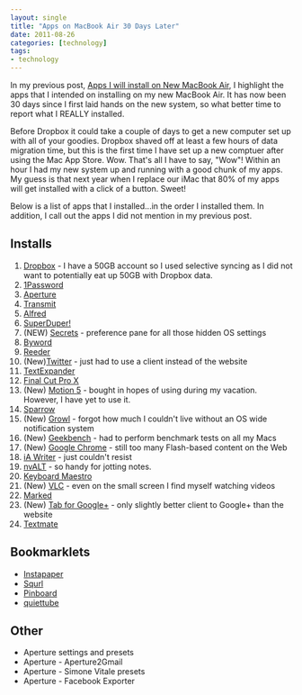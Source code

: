 ```yaml
---
layout: single
title: "Apps on MacBook Air 30 Days Later"
date: 2011-08-26
categories: [technology]
tags:
- technology
---
```


In my previous post, [Apps I will install on New MacBook Air][air-apps], I highlight the apps that I intended on installing on my new MacBook Air. It has now been 30 days since I first laid hands on the new system, so what better time to report what I REALLY installed.

Before Dropbox it could take a couple of days to get a new computer set up with all of your goodies. Dropbox shaved off at least a few hours of data migration time, but this is the first time I have set up a new comptuer after using the Mac App Store. Wow. That's all I have to say, "Wow"! Within an hour I had my new system up and running with a good chunk of my apps. My guess is that next year when I replace our iMac that 80% of my apps will get installed with a click of a button. Sweet!

Below is a list of apps that I installed...in the order I installed them. In addition, I call out the apps I did not mention in my previous post.

## Installs

1. [Dropbox][] - I have a 50GB account so I used selective syncing as I did not want to potentially eat up 50GB with Dropbox data.
2. [1Password][]
3. [Aperture][]
4. [Transmit][]
5. [Alfred][]
6. [SuperDuper!][]
7. (NEW) [Secrets][] - preference pane for all those hidden OS settings
8. [Byword][]
9. [Reeder][]
10. (New)[Twitter][] - just had to use a client instead of the website
11. [TextExpander][]
12. [Final Cut Pro X][fcp]
13. (New) [Motion 5][motion] - bought in hopes of using during my vacation. However, I have yet to use it.
14. [Sparrow][]
15. (New) [Growl][] - forgot how much I couldn't live without an OS wide notification system
16. (New) [Geekbench][] - had to perform benchmark tests on all my Macs
17. (New) [Google Chrome][chrome] - still too many Flash-based content on the Web
18. [iA Writer][ia] - just couldn't resist 
19. [nvALT][] - so handy for jotting notes.
20. [Keyboard Maestro][km]
21. (New) [VLC][] - even on the small screen I find myself watching videos
22. [Marked][]
23. (New) [Tab for Google+][tab] - only slightly better client to Google+ than the website
23. [Textmate][]

## Bookmarklets

* [Instapaper][]
* [Squrl][]
* [Pinboard][]
* [quiettube][]

## Other

* Aperture settings and presets
* Aperture - Aperture2Gmail
* Aperture - Simone Vitale presets
* Aperture - Facebook Exporter

[1password]: http://agilewebsolutions.com/onepassword "1Password"
[air-apps]: /2011/07/Install-First/ "Apps I will install on New MacBook Air by Brandon Bohling"
[Alfred]: http://www.alfredapp.com/ "Alfred"
[aperture]: http://www.apple.com/aperture/ "Aperture"
[byword]: http://bywordapp.com/ "Byword - a simple text editor for mac"
[chrome]: http://www.google.com/chrome "Google Chrome - browser with flash built-in"
[dropbox]: http://www.dropbox.com "Dropbox"
[fcp]: http://www.apple.com/finalcutpro/ "FInal Cut Pro X - a revolution in creative editing"
[geekbench]: http://www.primatelabs.ca/geekbench/ "Geekbench - one-click benchmark"
[growl]: http://growl.info/ "Growl - OS X notification system"
[ia]: http://www.iawriter.com/ "iA Writer - No Settings, No Noise, No Mouse"
[instapaper]: http://www.instapaper.com/ "Instapaper - A simple tool to save web pages for reading later"
[km]: http://www.keyboardmaestro.com/main/ "Keyboard Maestro - Work faster with macros"
[marked]: http://markedapp.com/ "Marked - MultiMarkdown preview, everywhere"
[motion]: http://www.apple.com/finalcutpro/motion/ "Motion 5 - make every effect special"
[nvALT]: http://brettterpstra.com/project/nvalt/ "nvALT - simply the best way to take notes"
[pinboard]: http://pinboard.in "Pinboard is a bookmarking website for introverted people in a hurry"
[quiettube]: http://quietube.com/ "quietube - watch web videos without the comments and crap"
[reeder]: http://madeatgloria.com/brewery/silvio/reeder "Reeder"
[secrets]: http://secrets.blacktree.com/ "Secrets - a database of hidden settings for Mac OS X"
[sparrow]: http://www.sparrowmailapp.com/ "Sparrow"
[squrl]: http://www.squrl.com "Squrl - a video curator"
[superduper!]: http://www.shirt-pocket.com/SuperDuper/SuperDuperDescription.html "SuperDuper!"
[tab]: http://www.fiplab.com/portfolio/tab-for-google/ "Tab for Google+ Pro"
[TextExpander]: http://smilesoftware.com/TextExpander/ "TextExpander"
[textmate]: http://macromates.com/ "TextMate"
[transmit]: http://www.panic.com/transmit/ "Transmit"
[twitter]: http://itunes.apple.com/us/app/twitter/id409789998?mt=12 "Official Twitter Client"
[vlc]: http://www.videolan.org/vlc/ "VLC - plays all video files"